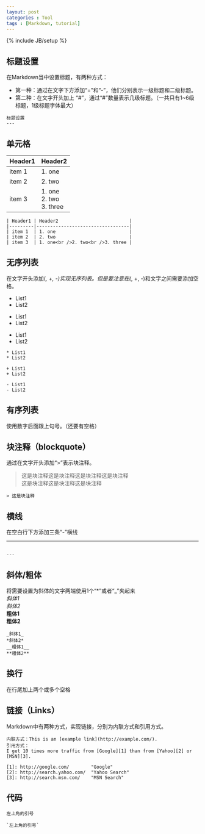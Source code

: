 ```yaml
---
layout: post
categories : Tool
tags : [Markdown, tutorial]
---
```

{% include JB/setup %}

标题设置
---
在Markdown当中设置标题，有两种方式：

* 第一种：通过在文字下方添加“=”和“-”，他们分别表示一级标题和二级标题。
* 第二种：在文字开头加上 “#”，通过“#”数量表示几级标题。（一共只有1~6级标题，1级标题字体最大）

```
标题设置
---
```

单元格
---

| Header1 | Header2                          |
|---------|----------------------------------|
| item 1  | 1. one                           |
| item 2  | 2. two                           |
| item 3  | 1. one<br />2. two<br />3. three |

```
| Header1 | Header2                          |
|---------|----------------------------------|
| item 1  | 1. one                           |
| item 2  | 2. two                           |
| item 3  | 1. one<br />2. two<br />3. three |
```

无序列表
---
在文字开头添加(*, +, -)实现无序列表。但是要注意在(*, +, -)和文字之间需要添加空格。

* List1
* List2

+ List1
+ List2

- List1
- List2

```
* List1
* List2

+ List1
+ List2

- List1
- List2
```

有序列表
---
使用数字后面跟上句号。（还要有空格）

块注释（blockquote）
---
通过在文字开头添加“>”表示块注释。

> 这是块注释这是块注释这是块注释这是块注释  
> 这是块注释这是块注释这是块注释

```
> 这是块注释
```

横线
---
在空白行下方添加三条“-”横线

---

```

---
```

斜体/粗体
---
将需要设置为斜体的文字两端使用1个“*”或者“_”夹起来  
_斜体1_  
*斜体2*  
__粗体1__  
**粗体2**  
```
_斜体1_
*斜体2*
__粗体1__
**粗体2**
```

换行
---
在行尾加上两个或多个空格

链接（Links）
---
Markdown中有两种方式，实现链接，分别为内联方式和引用方式。
```
内联方式：This is an [example link](http://example.com/).
引用方式：
I get 10 times more traffic from [Google][1] than from [Yahoo][2] or [MSN][3].  

[1]: http://google.com/        "Google" 
[2]: http://search.yahoo.com/  "Yahoo Search" 
[3]: http://search.msn.com/    "MSN Search"
```

代码
---
`左上角的引号`

```
`左上角的引号`
```
